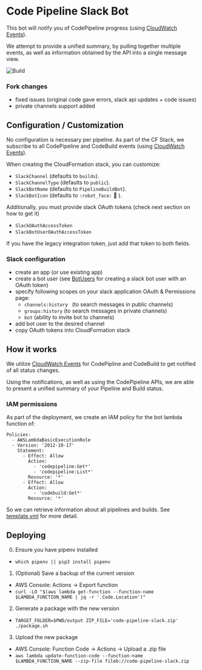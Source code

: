 Code Pipeline Slack Bot
=======================

This bot will notify you of CodePipeline progress (using [CloudWatch Events](https://docs.aws.amazon.com/AmazonCloudWatch/latest/events/WhatIsCloudWatchEvents.html)).

We attempt to provide a unified summary, by pulling together multiple events, as well as information obtained by the API into a single message view.

![Build](build.gif)

### Fork changes ###
 - fixed issues (original code gave errors, slack api updates + code issues)
 - private channels support added

## Configuration / Customization

No configuration is necessary per pipeline.  As part of the CF Stack, we subscribe to all CodePipeline and CodeBuild events (using [CloudWatch Events](https://docs.aws.amazon.com/AmazonCloudWatch/latest/events/WhatIsCloudWatchEvents.html)).

When creating the CloudFormation stack, you can customize:

- `SlackChannel` (defaults to `builds`).
- `SlackChannelType` (defaults to `public`).
- `SlackBotName` (defaults to `PipelineBuildBot`).
- `SlackBotIcon` (defaults to `:robot_face:` 🤖 ).

Additionally, you must provide slack OAuth tokens (check next section on how to get it)
- `SlackOAuthAccessToken` 
- `SlackBotUserOAuthAccessToken`

If you have the legacy integration token, just add that token to both fields.

### Slack configuration
- create an app (or use existing app)
- create a bot user (see [BotUsers](https://api.slack.com/bot-users) for creating a slack bot user with an OAuth token)
- specify following scopes on your slack application OAuth & Permissions page: 
    - `channels:history ` (to search messages in public channels)
    - `groups:history` (to search messages in private channels)
    - `bot` (ability to invite bot to channels)
- add bot user to the desired channel
- copy OAuth tokens into CloudFormation stack


## How it works

We utilize [CloudWatch Events](https://docs.aws.amazon.com/AmazonCloudWatch/latest/events/WhatIsCloudWatchEvents.html) for CodePipline and CodeBuild to get notified of all status changes.

Using the notifications, as well as using the CodePipeline APIs, we are able to present a unified summary of your Pipeline and Build status.


### IAM permissions

As part of the deployment, we create an IAM policy for the bot lambda function of:

```
Policies:
  - AWSLambdaBasicExecutionRole
  - Version: '2012-10-17'
    Statement:
      - Effect: Allow
        Action:
          - 'codepipeline:Get*'
          - 'codepipeline:List*'
        Resource: '*'
      - Effect: Allow
        Action:
          - 'codebuild:Get*'
        Resource: '*'
```

So we can retrieve information about all pipelines and builds.  See [template.yml](https://github.com/AndreyMarchuk/code-pipeline-slack/blob/master/template.yml) for more detail.

## Deploying

0. Ensure you have pipenv installed
  * `which pipenv || pip3 install pipenv`
1. (Optional) Save a backup of the current version
  * AWS Console: Actions -> Export function
  * `curl -LO "$(aws lambda get-function --function-name $LAMBDA_FUNCTION_NAME | jq -r '.Code.Location')"`
2. Generate a package with the new version
  * `TARGET_FOLDER=$PWD/output ZIP_FILE='code-pipeline-slack.zip' ./package.sh`
3. Upload the new package
  * AWS Console: Function Code -> Actions -> Upload a .zip file
  * `aws lambda update-function-code --function-name $LAMBDA_FUNCTION_NAME --zip-file fileb://code-pipeline-slack.zip`
